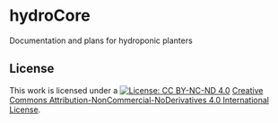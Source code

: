 # hydroCore
Documentation and plans for hydroponic planters

## License

This work is licensed under a [![License: CC BY-NC-ND 4.0](https://img.shields.io/badge/License-CC%20BY--NC--ND%204.0-lightgrey.svg)](https://creativecommons.org/licenses/by-nc-nd/4.0/) [Creative Commons Attribution-NonCommercial-NoDerivatives 4.0 International License](https://creativecommons.org/licenses/by-nc-nd/4.0/).

